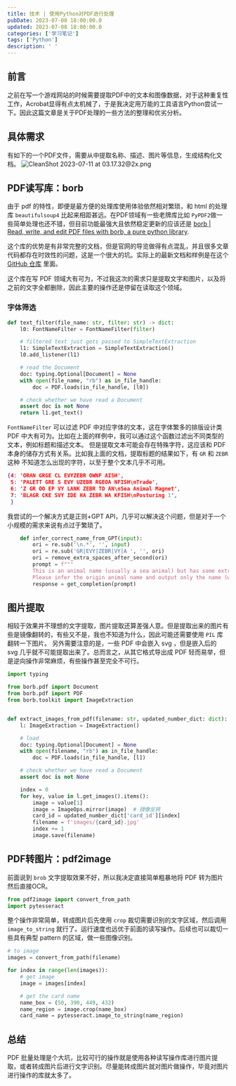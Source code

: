 ```yaml
---
title: 技术 | 使用Python对PDF进行处理
pubDate: 2023-07-08 18:00:00.0
updated: 2023-07-08 18:00:00.0
categories: ['学习笔记']
tags: ['Python']
description: ' '
---
```


## 前言

之前在写一个游戏网站的时候需要提取PDF中的文本和图像数据，对于这种重复性工作，Acrobat显得有点太机械了，于是我决定用万能的工具语言Python尝试一下。因此这篇文章是关于PDF处理的一些方法的整理和优劣分析。

## 具体需求

有如下的一个PDF文件，需要从中提取名称、描述、图片等信息，生成结构化文档。
![CleanShot 2023-07-11 at 03.17.32@2x.png](https://ender-picgo.oss-cn-shenzhen.aliyuncs.com/img/CleanShot%202023-07-11%20at%2003.17.32%402x.png)

## PDF读写库：borb

由于 pdf 的特性，即便是最方便的处理库使用体验依然相对繁琐，和 html 的处理库 `beautifulsoup4` 比起来相距甚远。在PDF领域有一些老牌库比如 `PyPDF2`做一些简单处理也还不错，但目前功能最强大且依然稳定更新的应该还是 [borb | Read, write, and edit PDF files with borb, a pure python library](https://borbpdf.com/index.html).

这个库的优势是有非常完整的文档，但是官网的导览做得有点混乱，并且很多文章代码都存在时效性的问题，这是一个很大的坑。实际上的最新文档和样例是在这个 [GitHub 仓库](https://github.com/jorisschellekens/borb-examples) 里面。

这个库在写 PDF 领域大有可为，不过我这次的需求只是提取文字和图片，以及将之前的文字全都删除，因此主要的操作还是停留在读取这个领域。

### 字体筛选

```python
def text_filter(file_name: str, filter: str) -> dict:
    l0: FontNameFilter = FontNameFilter(filter)

    # filtered text just gets passed to SimpleTextExtraction
    l1: SimpleTextExtraction = SimpleTextExtraction()
    l0.add_listener(l1)

    # read the Document
    doc: typing.Optional[Document] = None
    with open(file_name, "rb") as in_file_handle:
        doc = PDF.loads(in_file_handle, [l0])

    # check whether we have read a Document
    assert doc is not None
    return l1.get_text()
```

`FontNameFilter` 可以过滤 PDF 中对应字体的文本，这在字体繁多的排版设计类 PDF 中大有可为。比如在上面的样例中，我可以通过这个函数过滤出不同类型的文本，例如标题和描述文本。
但是提取文本可能会存在特殊字符，这应该和 PDF 本身的储存方式有关系。比如我上面的文档，提取标题的结果如下，有 `GR`  和 `ZEBR` 这种 不知道怎么出现的字符，以至于整个文本几乎不可用。
```json
{4: 'ORAN GRGE CL EVYZEBR OWNF AISH',
 5: 'PALETT GRE S EVY UZEBR RGEOA NFISH\nTrade',
 6: 'Z GR OO EP VY LANK ZEBR TO AN\nSea Animal Magnet',
 7: 'BLAGR CKE SVY IDE HA ZEBR WA KFISH\nPosturing 1',
 }
```

我尝试的一个解决方式是正则+GPT API，几乎可以解决这个问题，但是对于一个小规模的需求来说有点过于繁琐了。
```python
    def infer_correct_name_from_GPT(input):
        ori = re.sub('\n.*', '', input)
        ori = re.sub('GR|EVY|ZEBR|VY|A ', '', ori)
        ori = remove_extra_spaces_after_second(ori)
        prompt = f"""
        This is an animal name (usually a sea animal) but has some extra characters, such as 'GR' and 'EVY'.\
        Please infer the origin animal name and output only the name (warpped with ''): {ori}"""
        response = get_completion(prompt)
```

## 图片提取

相较于效果并不理想的文字提取，图片提取还算差强人意。但是提取出来的图片有些是镜像翻转的，有些又不是，我也不知道为什么，因此可能还需要使用 `PIL` 库翻转一下图片。
另外需要注意的是，一些 PDF 中会嵌入 svg ，但是嵌入后的 svg 几乎就不可能提取出来了。总而言之，从其它格式导出成 PDF 轻而易举，但是逆向操作非常麻烦，有些操作甚至完全不可行。

```python
import typing

from borb.pdf import Document
from borb.pdf import PDF
from borb.toolkit import ImageExtraction


def extract_images_from_pdf(filename: str, updated_number_dict: dict):
    l: ImageExtraction = ImageExtraction()

    # load
    doc: typing.Optional[Document] = None
    with open(filename, "rb") as in_file_handle:
        doc = PDF.loads(in_file_handle, [l])

    # check whether we have read a Document
    assert doc is not None

    index = 0
    for key, value in l.get_images().items():
        image = value[1]
        image = ImageOps.mirror(image)  # 镜像反转
        card_id = updated_number_dict['card_id'][index]
        filename = f'images/{card_id}.jpg'
        index += 1
        image.save(filename)
```

## PDF转图片：pdf2image

前面说到 `brob` 文字提取效果不好，所以我决定直接简单粗暴地将 PDF 转为图片然后直接OCR。

```python
from pdf2image import convert_from_path
import pytesseract
```

整个操作非常简单，转成图片后先使用 `crop` 裁切需要识别的文字区域，然后调用 `image_to_string` 就行了。运行速度也远优于前面的读写操作。后续也可以裁切一些具有典型 pattern 的区域，做一些图像识别。
```python
# to image
images = convert_from_path(filename)

for index in range(len(images)):
	# get image
	image = images[index]

	# get the card name
	name_box = (50, 390, 449, 432)
	name_region = image.crop(name_box)
	card_name = pytesseract.image_to_string(name_region)
```

## 总结

PDF 批量处理是个大坑，比较可行的操作就是使用各种读写操作库进行图片提取，或者转成图片后进行文字识别。尽量能转成图片就对图片做操作，毕竟对图片进行操作的库就太多了。